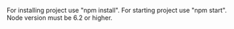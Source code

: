 For installing project use "npm install".
For starting project use "npm start".
Node version must be 6.2 or higher.
